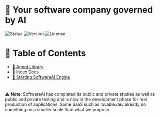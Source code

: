 # 👥 Your software company governed by AI
![Status](https://img.shields.io/badge/status-ReleaseCandidate-yellow)
![Version](https://img.shields.io/badge/version-1.0.0-blue)
![License](https://img.shields.io/badge/license-Apache-green)

# 📜 Table of Contents
- [📖 Agent Library](#-agent-library)
- [📖 Index Docs](#-indexdocs)
- [🚀 Starting SoftwareAI Engine](#-start-softwareai-engine)

#
⚠️ **Note**: SoftwareAI has completed its public and private studies as well as public and private testing and is now in the development phase for real production of applications. Some SaaS such as lovable.dev already do something on a smaller scale than what we propose.

